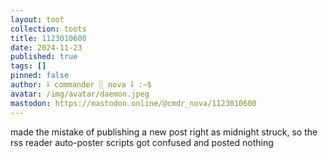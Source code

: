 ```yaml
---
layout: toot
collection: toots
title: 1123010600
date: 2024-11-23
published: true
tags: []
pinned: false
author: ⸸ commander ░ nova ⸸ :~$
avatar: /img/avatar/daemon.jpeg
mastodon: https://mastodon.online/@cmdr_nova/1123010600
---
```


made the mistake of publishing a new post right as midnight struck, so the rss reader auto-poster scripts got confused and posted nothing
